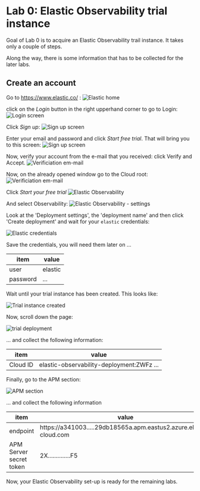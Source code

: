 # Lab 0: Elastic Observability trial instance

Goal of Lab 0 is to acquire an Elastic Observability trail instance. It takes only a couple of steps.

Along the way, there is some information that has to be collected for the later labs.

## Create an account

Go to https://www.elastic.co/ :
![Elastic home](img/elastic-observability_000.png)

click on the *Login* button in the right upperhand corner to go to Login:
![Login screen](img/elastic-observability_001.png)

Click *Sign up*: 
![Sign up screen](img/elastic-observability_002.png)

Enter your email and password and click *Start free trial*. That will bring you to this screen: 
![Sign up screen](img/elastic-observability_003.png)

Now, verify your account from the e-mail that you received: click Verify and Accept.
![Verificiation em-mail](img/elastic-observability_004.png)

Now, on the already opened window go to the Cloud root:
![Verificiation em-mail](img/elastic-observability_005.png)

Click *Start your free trial* 
![Elastic Observability](img/elastic-observability_006.png)

And select Observability:
![Elastic Observability - settings](img/elastic-observability_007.png)

Look at the 'Deployment settings', the 'deployment name' and then click 'Create deployment' and wait for your `elastic`  credentials:

![Elastic credentials](img/elastic-observability_008.png)

Save the credentials, you will need them later on ...

| item       | value |
|------------|-------|
|user        | elastic |
|password    | ...|

Wait until your trial instance has been created. This looks like:

![Trial instance created](img/elastic-observability_009.png)

Now, scroll down the page:

![trial deployment](img/elastic-observability_010.png)

... and collect the following information:

| item       | value |
|------------|-------|
|Cloud ID    | elastic-observability-deployment:ZWFz ... |


Finally, go to the APM section:

![APM section](img/elastic-observability_011.png)

... and collect the following information

| item       | value |
|------------|-------|
| endpoint | https://a341003.....29db18565a.apm.eastus2.azure.elastic-cloud.com | 
| APM Server secret token | 2X..............F5 | 

Now, your Elastic Observability set-up is ready for the remaining labs.
